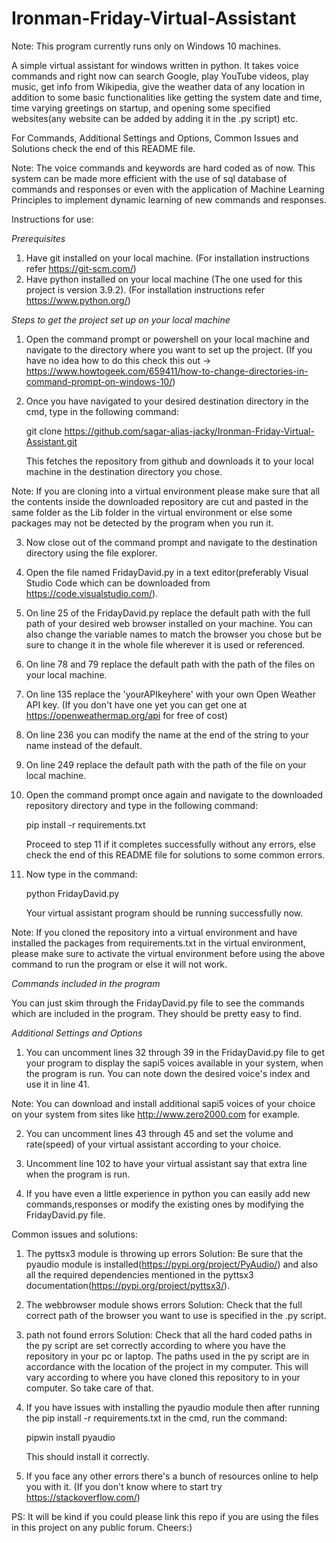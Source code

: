 # Ironman-Friday-Virtual-Assistant

Note: This program currently runs only on Windows 10 machines.

A simple virtual assistant for windows written in python. It takes voice commands and right now can search Google, play YouTube videos, play music, get info from Wikipedia, give the weather data of any location in addition to some basic functionalities like getting the system date and time, time varying greetings on startup, and opening some specified websites(any website can be added by adding it in the .py script) etc.

For Commands, Additional Settings and Options, Common Issues and Solutions check the end of this README file.

Note: The voice commands and keywords are hard coded as of now. This system can be made more efficient with the use of sql database of commands and responses or even with the application of Machine Learning Principles to implement dynamic learning of new commands and responses.

Instructions for use:

*Prerequisites*

1. Have git installed on your local machine. (For installation instructions refer https://git-scm.com/)
2. Have python installed on your local machine (The one used for this project is version 3.9.2). (For installation instructions refer https://www.python.org/)

*Steps to get the project set up on your local machine*

1. Open the command prompt or powershell on your local machine and navigate to the directory where you want to set up the project. (If you have no idea how to do this check this out -> https://www.howtogeek.com/659411/how-to-change-directories-in-command-prompt-on-windows-10/)

2. Once you have navigated to your desired destination directory in the cmd, type in the following command:

   git clone https://github.com/sagar-alias-jacky/Ironman-Friday-Virtual-Assistant.git

   This fetches the repository from github and downloads it to your local machine in the destination directory you chose.

Note: If you are cloning into a virtual environment please make sure that all the contents inside the downloaded repository are cut and pasted in the same folder as the Lib folder in the virtual environment or else some packages may not be detected by the program when you run it.  

3. Now close out of the command prompt and navigate to the destination directory using the file explorer.

4. Open the file named FridayDavid.py in a text editor(preferably Visual Studio Code which can be downloaded from https://code.visualstudio.com/).

5. On line 25 of the FridayDavid.py replace the default path with the full path of your desired web browser installed on your machine. You can also change the variable names to match the browser you chose but be sure to change it in the whole file wherever it is used or referenced.

6. On line 78 and 79 replace the default path with the path of the files on your local machine. 

7. On line 135 replace the 'yourAPIkeyhere' with your own Open Weather API key. (If you don't have one yet you can get one at https://openweathermap.org/api for free of cost)

8. On line 236 you can modify the name at the end of the string to your name instead of the default.

9. On line 249 replace the default path with the path of the file on your local machine.

10. Open the command prompt once again and navigate to the downloaded repository directory and type in the following command:

    pip install -r requirements.txt

    Proceed to step 11 if it completes successfully without any errors, else check the end of this README file for solutions to some common errors.

11. Now type in the command:

    python FridayDavid.py 

    Your virtual assistant program should be running successfully now.

Note: If you cloned the repository into a virtual environment and have installed the packages from requirements.txt in the virtual environment, please make sure to activate the virtual environment before using the above command to run the program or else it will not work.

*Commands included in the program*

You can just skim through the FridayDavid.py file to see the commands which are included in the program. They should be pretty easy to find.

*Additional Settings and Options*

1. You can uncomment lines 32 through 39 in the FridayDavid.py file to get your program to display the sapi5 voices available in your system, when the program is run. You can note down the desired voice's index and use it in line 41.

Note: You can download and install additional sapi5 voices of your choice on your system from sites like http://www.zero2000.com for example. 

2. You can uncomment lines 43 through 45 and set the volume and rate(speed) of your virtual assistant according to your choice.

3. Uncomment line 102 to have your virtual assistant say that extra line when the program is run.
 
4. If you have even a little experience in python you can easily add new commands,responses or modify the existing ones by modifying the FridayDavid.py file.

Common issues and solutions:

1. The pyttsx3 module is throwing up errors
   Solution: Be sure that the pyaudio module is installed(https://pypi.org/project/PyAudio/) and also all the required dependencies mentioned in the pyttsx3 documentation(https://pypi.org/project/pyttsx3/).

2. The webbrowser module shows errors
   Solution: Check that the full correct path of the browser you want to use is specified in the .py script.

3. path not found errors
Solution: Check that all the hard coded paths in the py script are set correctly according to where you have the repository in your pc or laptop. The paths used in the py script are in accordance with the location of the project in my computer. This will vary according to where you have cloned this repository to in your computer. So take care of that.

4. If you have issues with installing the pyaudio module then after running the pip install -r requirements.txt in the cmd, run the command:

   pipwin install pyaudio

   This should install it correctly.

5. If you face any other errors there's a bunch of resources online to help you with it. (If you don't know where to start try https://stackoverflow.com/)

PS: It will be kind if you could please link this repo if you are using the files in this project on any public forum. Cheers:)
